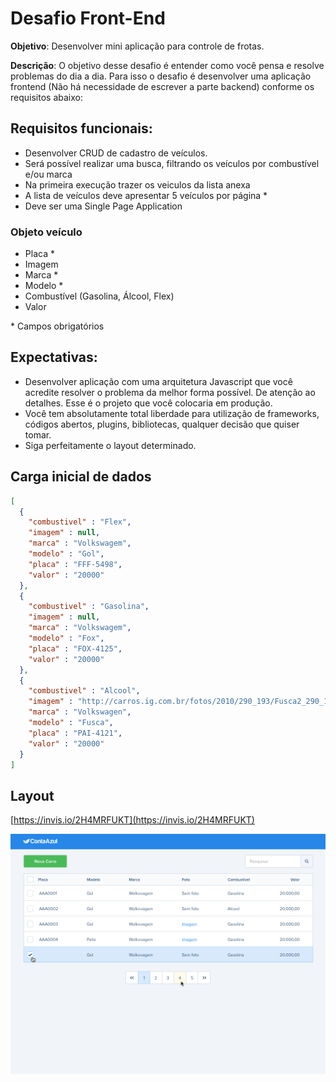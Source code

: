 # Desafio Front-End
**Objetivo**: ​Desenvolver mini aplicação para controle de frotas.

**Descrição**: ​O objetivo desse desafio é entender como você pensa e resolve problemas do dia a dia. Para
isso o desafio é desenvolver uma aplicação frontend (Não há necessidade de escrever a parte backend)
conforme os requisitos abaixo:

## Requisitos funcionais:
* Desenvolver CRUD de cadastro de veículos.
* Será possível realizar uma busca, filtrando os veículos por combustível e/ou marca
* Na primeira execução trazer os veiculos da lista anexa
* A lista de veículos deve apresentar 5 veículos por página *
* Deve ser uma Single Page Application

### Objeto veículo
* Placa *
* Imagem
* Marca *
* Modelo *
* Combustível (Gasolina, Álcool, Flex)
* Valor

\* Campos obrigatórios

## Expectativas:
* Desenvolver aplicação com uma arquitetura Javascript que você acredite resolver o problema da
melhor forma possível. De atenção ao detalhes. Esse é o projeto que você colocaria em produção.
* Você tem absolutamente total liberdade para utilização de frameworks, códigos abertos, plugins,
bibliotecas, qualquer decisão que quiser tomar.
* Siga perfeitamente o layout determinado.

## Carga inicial de dados

```json
[
  {
    "combustivel" : "Flex",
    "imagem" : null,
    "marca" : "Volkswagem",
    "modelo" : "Gol",
    "placa" : "FFF-5498",
    "valor" : "20000"
  },
  {
    "combustivel" : "Gasolina",
    "imagem" : null,
    "marca" : "Volkswagem",
    "modelo" : "Fox",
    "placa" : "FOX-4125",
    "valor" : "20000"
  },
  {
    "combustivel" : "Alcool",
    "imagem" : "http://carros.ig.com.br/fotos/2010/290_193/Fusca2_290_193.jpg",
    "marca" : "Volkswagen",
    "modelo" : "Fusca",
    "placa" : "PAI-4121",
    "valor" : "20000"
  }
]
```

## Layout
[https://invis.io/2H4MRFUKT](https://invis.io/2H4MRFUKT)

![Layout Mini Aplicação - Controle de Frota](./DesafioFront.png)
